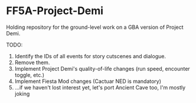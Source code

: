 # FF5A-Project-Demi
Holding repository for the ground-level work on a GBA version of Project Demi.

TODO:
1) Identify the IDs of all events for story cutscenes and dialogue.
2) Remove them.
3) Implement Project Demi's quality-of-life changes (run speed, encounter toggle, etc.)
4) Implement Fiesta Mod changes (Cactuar NED is mandatory)
5) ...if we haven't lost interest yet, let's port Ancient Cave too, I'm mostly joking
